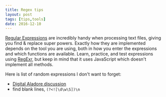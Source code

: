 ```yaml
---
title: Regex tips
layout: post
tags: [tips,tools]
date: 2016-12-10
---
```


[Regular Expressions](https://en.wikipedia.org/wiki/Regular_expression) are incredibly handy when processing text files, giving you find & replace super powers.
Exactly how they are implemented depends on the tool you are using, both in how you enter the expressions and which functions are available. 
Learn, practice, and test expressions using [RegExr](http://regexr.com/), but keep in mind that it uses JavaScript which doesn't implement all methods. 

Here is list of random expressions I don't want to forget:
- [Digital Aladore discussion](https://digitalaladore.wordpress.com/2015/01/18/aladore-regex/)
- find blank lines, `(?<![\d\w\S])\n`
